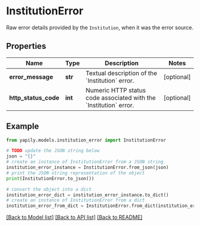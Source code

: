 # InstitutionError

Raw error details provided by the `Institution`, when it was the error source.

## Properties

Name | Type | Description | Notes
------------ | ------------- | ------------- | -------------
**error_message** | **str** | Textual description of the &#x60;Institution&#x60; error. | [optional] 
**http_status_code** | **int** | Numeric HTTP status code associated with the &#x60;Institution&#x60; error. | [optional] 

## Example

```python
from yapily.models.institution_error import InstitutionError

# TODO update the JSON string below
json = "{}"
# create an instance of InstitutionError from a JSON string
institution_error_instance = InstitutionError.from_json(json)
# print the JSON string representation of the object
print(InstitutionError.to_json())

# convert the object into a dict
institution_error_dict = institution_error_instance.to_dict()
# create an instance of InstitutionError from a dict
institution_error_from_dict = InstitutionError.from_dict(institution_error_dict)
```
[[Back to Model list]](../README.md#documentation-for-models) [[Back to API list]](../README.md#documentation-for-api-endpoints) [[Back to README]](../README.md)


